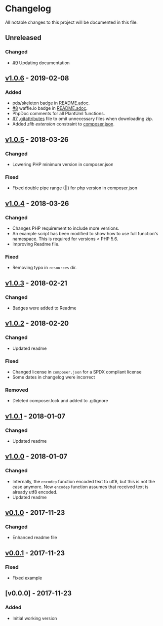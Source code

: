# Changelog

All notable changes to this project will be documented in this file.

<!--
    Added       for new features.
    Changed     for changes in existing functionality.
    Deprecated  for soon-to-be removed features.
    Removed     for now removed features.
    Fixed       for any bug fixes.
    Security    in case of vulnerabilities.
-->

## Unreleased

### Changed

* [#9] Updating documentation

## [v1.0.6] - 2019-02-08

### Added

* pds/skeleton badge in [README.adoc]().
* [#8] waffle.io badge in [README.adoc]().
* PhpDoc comments for all PlantUml functions.
* [#7] [.gitattributes]() file to omit unnecessary files when downloading zip.
* Added _zlib extension_ constraint to [composer.json]().

## [v1.0.5] - 2018-03-26

### Changed

* Lowering PHP minimum version in composer.json

### Fixed

* Fixed double pipe range (||) for php version in composer.json

## [v1.0.4] - 2018-03-26

### Changed

* Changes PHP requirement to include more versions.
* An example script has been modified to show how to use full function's 
namespace. This is required for versions < PHP 5.6.
* Improving Readme file.

### Fixed

* Removing typo in `resources` dir.

## [v1.0.3] - 2018-02-21

### Changed

* Badges were added to Readme

## [v1.0.2] - 2018-02-20

### Changed

* Updated readme

### Fixed

* Changed license in `composer.json` for a SPDX compliant license
* Some dates in changelog were incorrect

### Removed 

* Deleted composer.lock and added to .gitignore

## [v1.0.1] - 2018-01-07

### Changed

* Updated readme

## [v1.0.0] - 2018-01-07

### Changed

* Internally, the `encodep` function encoded text to utf8, but this is not the case anymore.
  Now `encodep` function assumes that received text is already utf8 encoded.
* Updated readme

## [v0.1.0] - 2017-11-23

### Changed
* Enhanced readme file


## [v0.0.1] - 2017-11-23

### Fixed

* Fixed example

## [v0.0.0] - 2017-11-23

### Added

* Initial working version

[#8]: https://github.com/jawira/plantuml-encodin/pull/8
[v1.0.5]: https://github.com/jawira/plantuml-encodin/compare/v1.0.4...v1.0.5
[v1.0.4]: https://github.com/jawira/plantuml-encodin/compare/v1.0.3...v1.0.4
[v1.0.3]: https://github.com/jawira/plantuml-encodin/compare/v1.0.2...v1.0.3
[v1.0.2]: https://github.com/jawira/plantuml-encodin/compare/v1.0.1...v1.0.2
[v1.0.1]: https://github.com/jawira/plantuml-encodin/compare/v1.0.0...v1.0.1
[v1.0.0]: https://github.com/jawira/plantuml-encodin/compare/v0.1.0...v1.0.0
[v0.1.0]: https://github.com/jawira/plantuml-encodin/compare/v0.0.1...v0.1.0
[v0.0.1]: https://github.com/jawira/plantuml-encodin/compare/v0.0.0...v0.0.1
[#7]: https://github.com/jawira/plantuml-encodin/pull/7
[v1.0.6]: https://github.com/jawira/plantuml-encodin/compare/v1.0.5...v1.0.6
[#9]: https://github.com/jawira/plantuml-encodin/pull/9

